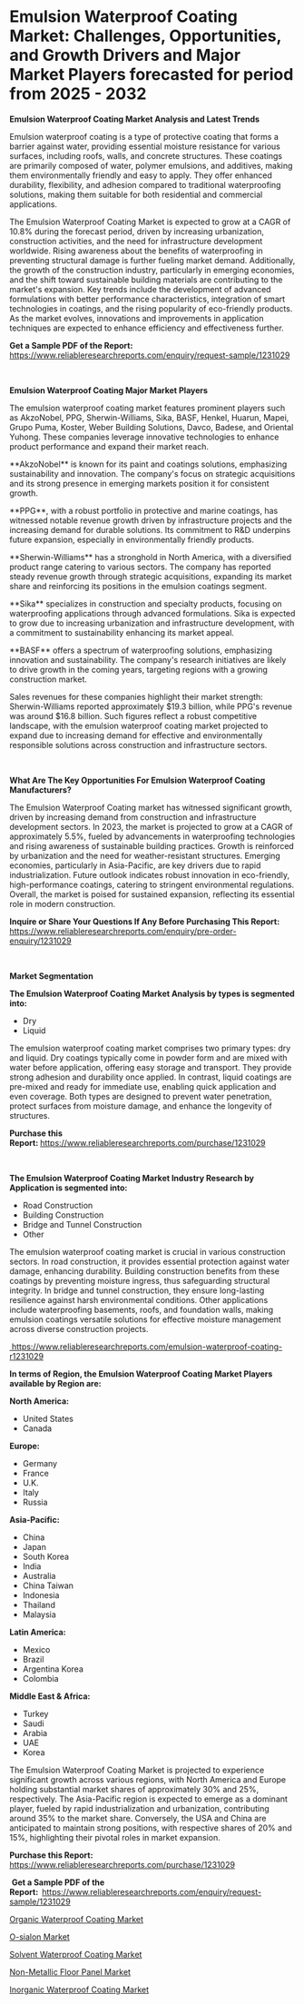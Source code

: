 <p><h1>Emulsion Waterproof Coating Market: Challenges, Opportunities, and Growth Drivers and Major Market Players forecasted for period from 2025 - 2032</h1></p><p><strong>Emulsion Waterproof Coating Market Analysis and Latest Trends</strong></p>
<p><p>Emulsion waterproof coating is a type of protective coating that forms a barrier against water, providing essential moisture resistance for various surfaces, including roofs, walls, and concrete structures. These coatings are primarily composed of water, polymer emulsions, and additives, making them environmentally friendly and easy to apply. They offer enhanced durability, flexibility, and adhesion compared to traditional waterproofing solutions, making them suitable for both residential and commercial applications.</p><p>The Emulsion Waterproof Coating Market is expected to grow at a CAGR of 10.8% during the forecast period, driven by increasing urbanization, construction activities, and the need for infrastructure development worldwide. Rising awareness about the benefits of waterproofing in preventing structural damage is further fueling market demand. Additionally, the growth of the construction industry, particularly in emerging economies, and the shift toward sustainable building materials are contributing to the market's expansion. Key trends include the development of advanced formulations with better performance characteristics, integration of smart technologies in coatings, and the rising popularity of eco-friendly products. As the market evolves, innovations and improvements in application techniques are expected to enhance efficiency and effectiveness further.</p></p>
<p><strong>Get a Sample PDF of the Report:&nbsp;</strong> <a href="https://www.reliableresearchreports.com/enquiry/request-sample/1231029?utm_campaign=102&utm_medium=2&utm_source=Github&utm_content=ia&utm_term=03022025&utm_id=emulsion-waterproof-coating">https://www.reliableresearchreports.com/enquiry/request-sample/1231029</a></p>
<p>&nbsp;</p>
<p><strong>Emulsion Waterproof Coating Major Market Players</strong></p>
<p><p>The emulsion waterproof coating market features prominent players such as AkzoNobel, PPG, Sherwin-Williams, Sika, BASF, Henkel, Huarun, Mapei, Grupo Puma, Koster, Weber Building Solutions, Davco, Badese, and Oriental Yuhong. These companies leverage innovative technologies to enhance product performance and expand their market reach.</p><p>**AkzoNobel** is known for its paint and coatings solutions, emphasizing sustainability and innovation. The company's focus on strategic acquisitions and its strong presence in emerging markets position it for consistent growth. </p><p>**PPG**, with a robust portfolio in protective and marine coatings, has witnessed notable revenue growth driven by infrastructure projects and the increasing demand for durable solutions. Its commitment to R&D underpins future expansion, especially in environmentally friendly products.</p><p>**Sherwin-Williams** has a stronghold in North America, with a diversified product range catering to various sectors. The company has reported steady revenue growth through strategic acquisitions, expanding its market share and reinforcing its positions in the emulsion coatings segment.</p><p>**Sika** specializes in construction and specialty products, focusing on waterproofing applications through advanced formulations. Sika is expected to grow due to increasing urbanization and infrastructure development, with a commitment to sustainability enhancing its market appeal.</p><p>**BASF** offers a spectrum of waterproofing solutions, emphasizing innovation and sustainability. The company's research initiatives are likely to drive growth in the coming years, targeting regions with a growing construction market.</p><p>Sales revenues for these companies highlight their market strength: Sherwin-Williams reported approximately $19.3 billion, while PPG's revenue was around $16.8 billion. Such figures reflect a robust competitive landscape, with the emulsion waterproof coating market projected to expand due to increasing demand for effective and environmentally responsible solutions across construction and infrastructure sectors.</p></p>
<p>&nbsp;</p>
<p><strong>What Are The Key Opportunities For Emulsion Waterproof Coating Manufacturers?</strong></p>
<p><p>The Emulsion Waterproof Coating market has witnessed significant growth, driven by increasing demand from construction and infrastructure development sectors. In 2023, the market is projected to grow at a CAGR of approximately 5.5%, fueled by advancements in waterproofing technologies and rising awareness of sustainable building practices. Growth is reinforced by urbanization and the need for weather-resistant structures. Emerging economies, particularly in Asia-Pacific, are key drivers due to rapid industrialization. Future outlook indicates robust innovation in eco-friendly, high-performance coatings, catering to stringent environmental regulations. Overall, the market is poised for sustained expansion, reflecting its essential role in modern construction.</p></p>
<p><strong>Inquire or Share Your Questions If Any Before Purchasing This Report:</strong> <a href="https://www.reliableresearchreports.com/enquiry/pre-order-enquiry/1231029?utm_campaign=102&utm_medium=2&utm_source=Github&utm_content=ia&utm_term=03022025&utm_id=emulsion-waterproof-coating">https://www.reliableresearchreports.com/enquiry/pre-order-enquiry/1231029</a></p>
<p>&nbsp;</p>
<p><strong>Market Segmentation</strong></p>
<p><strong>The Emulsion Waterproof Coating Market Analysis by types is segmented into:</strong></p>
<p><ul><li>Dry</li><li>Liquid</li></ul></p>
<p><p>The emulsion waterproof coating market comprises two primary types: dry and liquid. Dry coatings typically come in powder form and are mixed with water before application, offering easy storage and transport. They provide strong adhesion and durability once applied. In contrast, liquid coatings are pre-mixed and ready for immediate use, enabling quick application and even coverage. Both types are designed to prevent water penetration, protect surfaces from moisture damage, and enhance the longevity of structures.</p></p>
<p><strong>Purchase this Report:&nbsp;</strong><a href="https://www.reliableresearchreports.com/purchase/1231029?utm_campaign=102&utm_medium=2&utm_source=Github&utm_content=ia&utm_term=03022025&utm_id=emulsion-waterproof-coating">https://www.reliableresearchreports.com/purchase/1231029</a></p>
<p>&nbsp;</p>
<p><strong>The Emulsion Waterproof Coating Market Industry Research by Application is segmented into:</strong></p>
<p><ul><li>Road Construction</li><li>Building Construction</li><li>Bridge and Tunnel Construction</li><li>Other</li></ul></p>
<p><p>The emulsion waterproof coating market is crucial in various construction sectors. In road construction, it provides essential protection against water damage, enhancing durability. Building construction benefits from these coatings by preventing moisture ingress, thus safeguarding structural integrity. In bridge and tunnel construction, they ensure long-lasting resilience against harsh environmental conditions. Other applications include waterproofing basements, roofs, and foundation walls, making emulsion coatings versatile solutions for effective moisture management across diverse construction projects.</p></p>
<p><a href="https://www.reliableresearchreports.com/emulsion-waterproof-coating-r1231029?utm_campaign=102&utm_medium=2&utm_source=Github&utm_content=ia&utm_term=03022025&utm_id=emulsion-waterproof-coating">&nbsp;https://www.reliableresearchreports.com/emulsion-waterproof-coating-r1231029</a></p>
<p><strong>In terms of Region, the Emulsion Waterproof Coating Market Players available by Region are:</strong></p>
<p>
    <p> <strong> North America: </strong>
        <ul>
            <li>United States</li>
            <li>Canada</li>
        </ul>
        </p> 
    <p> <strong> Europe: </strong>
        <ul>
            <li>Germany</li>
            <li>France</li>
            <li>U.K.</li>
            <li>Italy</li>
            <li>Russia</li>
        </ul>
        </p> 
    <p> <strong> Asia-Pacific: </strong>
        <ul>
            <li>China</li>
            <li>Japan</li>
            <li>South Korea</li>
            <li>India</li>
            <li>Australia</li>
            <li>China Taiwan</li>
            <li>Indonesia</li>
            <li>Thailand</li>
            <li>Malaysia</li>
        </ul>
        </p> 
    <p> <strong> Latin America: </strong>
        <ul>
            <li>Mexico</li>
            <li>Brazil</li>
            <li>Argentina Korea</li>
            <li>Colombia</li>
        </ul>
        </p> 
    <p> <strong> Middle East & Africa: </strong>
        <ul>
            <li>Turkey</li>
            <li>Saudi</li>
            <li>Arabia</li>
            <li>UAE</li>
            <li>Korea</li>
        </ul>
    </p>
    </p>
<p><p>The Emulsion Waterproof Coating Market is projected to experience significant growth across various regions, with North America and Europe holding substantial market shares of approximately 30% and 25%, respectively. The Asia-Pacific region is expected to emerge as a dominant player, fueled by rapid industrialization and urbanization, contributing around 35% to the market share. Conversely, the USA and China are anticipated to maintain strong positions, with respective shares of 20% and 15%, highlighting their pivotal roles in market expansion.</p></p>
<p><strong>Purchase this Report: </strong><a href="https://www.reliableresearchreports.com/purchase/1231029?utm_campaign=102&utm_medium=2&utm_source=Github&utm_content=ia&utm_term=03022025&utm_id=emulsion-waterproof-coating">https://www.reliableresearchreports.com/purchase/1231029</a></p>
<p>&nbsp;<strong>Get a Sample PDF of the Report:&nbsp;&nbsp;</strong><a href="https://www.reliableresearchreports.com/enquiry/request-sample/1231029?utm_campaign=102&utm_medium=2&utm_source=Github&utm_content=ia&utm_term=03022025&utm_id=emulsion-waterproof-coating">https://www.reliableresearchreports.com/enquiry/request-sample/1231029</a></p>
<p><strong></strong></p>
<p><p><a href="https://github.com/pearlinewhite4692/Market-Research-Report-List-1/blob/main/organic-waterproof-coating-market.md?utm_campaign=102&utm_medium=2&utm_source=Github&utm_content=ia&utm_term=03022025&utm_id=emulsion-waterproof-coating">Organic Waterproof Coating Market</a></p><p><a href="https://github.com/pinzinyaah/Market-Research-Report-List-1/blob/main/o-sialon-market.md?utm_campaign=102&utm_medium=2&utm_source=Github&utm_content=ia&utm_term=03022025&utm_id=emulsion-waterproof-coating">O-sialon Market</a></p><p><a href="https://github.com/dbichayison/Market-Research-Report-List-1/blob/main/solvent-waterproof-coating-market.md?utm_campaign=102&utm_medium=2&utm_source=Github&utm_content=ia&utm_term=03022025&utm_id=emulsion-waterproof-coating">Solvent Waterproof Coating Market</a></p><p><a href="https://github.com/tumacaakesha78/Market-Research-Report-List-1/blob/main/non-metallic-floor-panel-market.md?utm_campaign=102&utm_medium=2&utm_source=Github&utm_content=ia&utm_term=03022025&utm_id=emulsion-waterproof-coating">Non-Metallic Floor Panel Market</a></p><p><a href="https://github.com/nafidurii/Market-Research-Report-List-1/blob/main/inorganic-waterproof-coating-market.md?utm_campaign=102&utm_medium=2&utm_source=Github&utm_content=ia&utm_term=03022025&utm_id=emulsion-waterproof-coating">Inorganic Waterproof Coating Market</a></p></p>